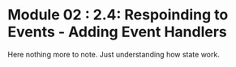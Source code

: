 # Module 02 : 2.4: Respoinding to Events - Adding Event Handlers

Here nothing more to note. Just understanding how state work.
